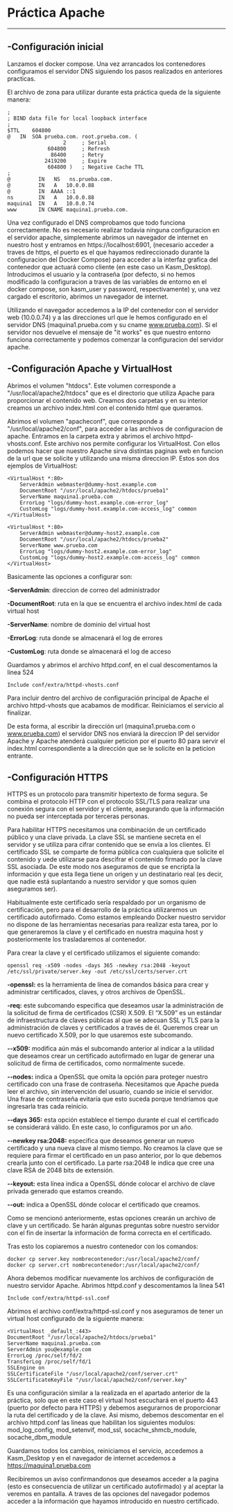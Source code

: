 # **Práctica Apache**
***
## **-Configuración inicial**  
Lanzamos el docker compose. Una vez arrancados los contenedores configuramos el servidor DNS siguiendo los pasos realizados en anteriores practicas.

El archivo de zona para utilizar durante esta práctica queda de la siguiente manera:

```
;
; BIND data file for local loopback interface
;
$TTL	604800
@	IN	SOA	prueba.com. root.prueba.com. (
			      2		; Serial
			 604800		; Refresh
			  86400		; Retry
			2419200		; Expire
			 604800 )	; Negative Cache TTL
;
@	      IN   NS	ns.prueba.com.
@         IN   A   10.0.0.88
@	      IN  AAAA ::1
ns        IN   A   10.0.0.88
maquina1  IN   A   10.0.0.74
www       IN CNAME maquina1.prueba.com.
```

Una vez configurado el DNS comprobamos que todo funciona correctamente. No es necesario realizar todavia ninguna configuracion en el servidor apache, simplemente abrimos un navegador de internet en nuestro host y entramos en https://localhost:6901, (necesario acceder a traves de https, el puerto es el que hayamos redireccionado durante la configuracion del Docker Compose) para acceder a la interfaz grafica del contenedor que actuará como cliente (en este caso un Kasm_Desktop). Introducimos el usuario y la contraseña (por defecto, si no hemos modificado la configuracion a traves de las variables de entorno en el docker compose, son kasm_user y password, respectivamente) y, una vez cargado el escritorio, abrimos un navegador de internet.

Utilizando el navegador accedemos a la IP del contenedor con el servidor web (10.0.0.74) y a las direcciones url que le hemos configurado en el servidor DNS (maquina1.prueba.com y su cname www.prueba.com). Si el servidor nos devuelve el mensaje de "it works" es que nuestro entorno funciona correctamente y podemos comenzar la configuracion del servidor apache.


## **-Configuración Apache y VirtualHost**

Abrimos el volumen "htdocs". Este volumen corresponde a "/usr/local/apache2/htdocs" que es el directorio que utiliza Apache para proporcionar el contenido web. Creamos dos carpetas y en su interior creamos un archivo index.html con el contenido html que queramos.

Abrimos el volumen "apacheconf", que corresponde a "/usr/local/apache2/conf", para acceder a las archivos de configuracion de apache. Entramos en la carpeta extra y abrimos el archivo httpd-vhosts.conf. Este archivo nos permite configurar los VirtualHost. Con ellos podemos hacer que nuestro Apache sirva distintas paginas web en funcion de la url que se solicite y utilizando una misma direccion IP. Estos son dos ejemplos de VirtualHost:

```
<VirtualHost *:80>
    ServerAdmin webmaster@dummy-host.example.com
    DocumentRoot "/usr/local/apache2/htdocs/prueba1"
    ServerName maquina1.prueba.com
    ErrorLog "logs/dummy-host.example.com-error_log"
    CustomLog "logs/dummy-host.example.com-access_log" common
</VirtualHost>

<VirtualHost *:80>
    ServerAdmin webmaster@dummy-host2.example.com
    DocumentRoot "/usr/local/apache2/htdocs/prueba2"
    ServerName www.prueba.com
    ErrorLog "logs/dummy-host2.example.com-error_log"
    CustomLog "logs/dummy-host2.example.com-access_log" common
</VirtualHost>
```

Basicamente las opciones a configurar son: 

**-ServerAdmin**: direccion de correo del administrador

**-DocumentRoot**: ruta en la que se encuentra el archivo index.html de cada virtual host

**-ServerName**: nombre de dominio del virtual host

**-ErrorLog**: ruta donde se almacenará el log de errores

**-CustomLog**: ruta donde se almacenará el log de acceso

Guardamos y abrimos el archivo httpd.conf, en el cual descomentamos la linea 524

```
Include conf/extra/httpd-vhosts.conf
```

Para incluir dentro del archivo de configuración principal de Apache el archivo httpd-vhosts que acabamos de modificar. Reiniciamos el servicio al finalizar.

De esta forma, al escribir la dirección url (maquina1.prueba.com o www.prueba.com) el servidor DNS nos enviará la direccion IP del servidor Apache y Apache atenderá cualquier peticion por el puerto 80 para servir el index.html correspondiente a la dirección que se le solicite en la peticion entrante.


## **-Configuración HTTPS**

HTTPS es un protocolo para transmitir hipertexto de forma segura. Se combina el protocolo HTTP con el protocolo SSL/TLS para realizar una conexión segura con el servidor y el cliente, asegurando que la información no pueda ser interceptada por terceras personas. 

Para habilitar HTTPS necesitamos una combinación de un certificado público y una clave privada. La clave SSL se mantiene secreta en el servidor y se utiliza para cifrar contenido que se envía a los clientes. El certificado SSL se comparte de forma pública con cualquiera que solicite el contenido y uede utilizarse para descifrar el contenido firmado por la clave SSL asociada. De este modo nos aseguramos de que se encripta la información y que esta llega tiene un origen y un destinatario real (es decir, que nadie está suplantando a nuestro servidor y que somos quien aseguramos ser).

Habitualmente este certificado sería respaldado por un organismo de certificación, pero para el desarrollo de la práctica utilizaremos un certificado autofirmado. Como estamos empleando Docker nuestro servidor no dispone de las herramientas necesarias para realizar esta tarea, por lo que generaremos la clave y el certificado en nuestra maquina host y posteriormente los trasladaremos al contenedor.

Para crear la clave y el certificado utilizamos el siguiente comando:

```
openssl req -x509 -nodes -days 365 -newkey rsa:2048 -keyout /etc/ssl/private/server.key -out /etc/ssl/certs/server.crt
```


**-openssl:** es la herramienta de línea de comandos básica para crear y administrar certificados, claves, y otros archivos de OpenSSL.

**-req:** este subcomando especifica que deseamos usar la administración de la solicitud de firma de certificados (CSR) X.509. El “X.509” es un estándar de infraestructura de claves públicas al que se adecuan SSL y TLS para la administración de claves y certificados a través de él. Queremos crear un nuevo certificado X.509, por lo que usaremos este subcomando.

**--x509:** modifica aún más el subcomando anterior al indicar a la utilidad que deseamos crear un certificado autofirmado en lugar de generar una solicitud de firma de certificados, como normalmente sucede.

**--nodes:** indica a OpenSSL que omita la opción para proteger nuestro certificado con una frase de contraseña. Necesitamos que Apache pueda leer el archivo, sin intervención del usuario, cuando se inicie el servidor. Una frase de contraseña evitaría que esto suceda porque tendríamos que ingresarla tras cada reinicio.

**--days 365:** esta opción establece el tiempo durante el cual el certificado se considerará válido. En este caso, lo configuramos por un año.

**--newkey rsa:2048:** especifica que deseamos generar un nuevo certificado y una nueva clave al mismo tiempo. No creamos la clave que se requiere para firmar el certificado en un paso anterior, por lo que debemos crearla junto con el certificado. La parte rsa:2048 le indica que cree una clave RSA de 2048 bits de extensión.

**--keyout:** esta línea indica a OpenSSL dónde colocar el archivo de clave privada generado que estamos creando.

**--out:** indica a OpenSSL dónde colocar el certificado que creamos.

Como se mencionó anteriormente, estas opciones crearán un archivo de clave y un certificado. Se harán algunas preguntas sobre nuestro servidor con el fin de insertar la información de forma correcta en el certificado.

Tras esto los copiaremos a nuestro contenedor con los comandos:

```
docker cp server.key nombrecontenedor:/usr/local/apache2/conf/
docker cp server.crt nombrecontenedor:/usr/local/apache2/conf/
```

Ahora debemos modificar nuevamente los archivos de configuración de nuestro servidor Apache. Abrimos httpd.conf y descomentamos la linea 541

```
Include conf/extra/httpd-ssl.conf
```

Abrimos el archivo conf/extra/httpd-ssl.conf y nos aseguramos de tener un virtual host configurado de la siguiente manera:

```
<VirtualHost _default_:443>
DocumentRoot "/usr/local/apache2/htdocs/prueba1"
ServerName maquina1.prueba.com
ServerAdmin you@example.com
ErrorLog /proc/self/fd/2
TransferLog /proc/self/fd/1
SSLEngine on
SSLCertificateFile "/usr/local/apache2/conf/server.crt"
SSLCertificateKeyFile "/usr/local/apache2/conf/server.key"
```

Es una configuración similar a la realizada en el apartado anterior de la práctica, solo que en este caso el virtual host escuchará en el puerto 443 (puerto por defecto para HTTPS) y debemos asegurarnos de proporcionar la ruta del certificado y de la clave. Asi mismo, debemos descomentar en el archivo httpd.conf las lineas que habilitan los siguientes modulos: mod_log_config, mod_setenvif, mod_ssl, socache_shmcb_module, socache_dbm_module

Guardamos todos los cambios, reiniciamos el servicio, accedemos a Kasm_Desktop y en el navegador de internet accedemos a https://maquina1.prueba.com

Recibiremos un aviso confirmandonos que deseamos acceder a la pagina (esto es consecuencia de utilizar un certificado autofirmado) y al aceptar la veremos en pantalla. A traves de las opciones del navegador podemos acceder a la información que hayamos introducido en nuestro certificado.



